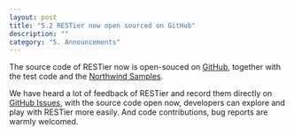 ```yaml
---
layout: post
title: "5.2 RESTier now open sourced on GitHub"
description: ""
category: "5. Announcements"
---
```


The source code of RESTier now is open-souced on [GitHub](http://github.com/OData/RESTier), together with the test code and the [Northwind Samples](https://github.com/OData/RESTier/tree/master/test/Microsoft.Restier.Samples.Northwind.Tests). 

We have heard a lot of feedback of RESTier and record them directly on [GitHub Issues](http://github.com/OData/RESTier/issues), with the source code open now, developers can explore and play with RESTier more easily. And code contributions, bug reports are warmly welcomed.



